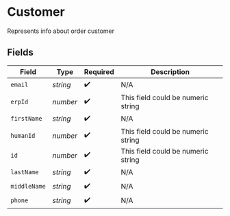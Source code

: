 # Customer

Represents info about order customer


## Fields

| Field                              | Type                               | Required                           | Description                        |
| ---------------------------------- | ---------------------------------- | ---------------------------------- | ---------------------------------- |
| `email`                            | *string*                           | :heavy_check_mark:                 | N/A                                |
| `erpId`                            | *number*                           | :heavy_check_mark:                 | This field could be numeric string |
| `firstName`                        | *string*                           | :heavy_check_mark:                 | N/A                                |
| `humanId`                          | *number*                           | :heavy_check_mark:                 | This field could be numeric string |
| `id`                               | *number*                           | :heavy_check_mark:                 | This field could be numeric string |
| `lastName`                         | *string*                           | :heavy_check_mark:                 | N/A                                |
| `middleName`                       | *string*                           | :heavy_check_mark:                 | N/A                                |
| `phone`                            | *string*                           | :heavy_check_mark:                 | N/A                                |